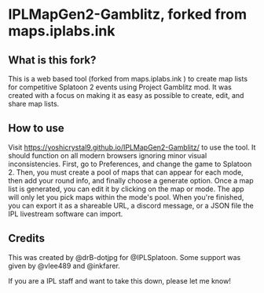 # IPLMapGen2-Gamblitz, forked from **maps.iplabs.ink**

## What is this fork?
This is a web based tool (forked from maps.iplabs.ink ) to create map lists for competitive Splatoon 2 events using Project Gamblitz mod. It was created with a focus on making it as easy as possible to create, edit, and share map lists.

## How to use
Visit https://yoshicrystal9.github.io/IPLMapGen2-Gamblitz/ to use the tool. It should function on all modern browsers ignoring minor visual inconsistencies. First, go to Preferences, and change the game to Splatoon 2. Then, you must create a pool of maps that can appear for each mode, then add your round info, and finally choose a generate option. Once a map list is generated, you can edit it by clicking on the map or mode. The app will only let you pick maps within the mode's pool. When you're finished, you can export it as a shareable URL, a discord message, or a JSON file the IPL livestream software can import.

## Credits
This was created by @drB-dotjpg for @IPLSplatoon.
Some support was given by @vlee489 and @inkfarer.

If you are a IPL staff and want to take this down, please let me know!